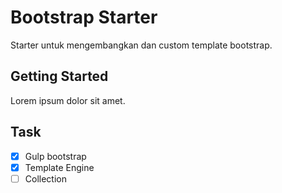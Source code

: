 # Bootstrap Starter

Starter untuk mengembangkan dan custom template bootstrap.

## Getting Started

Lorem ipsum dolor sit amet.

## Task

- [x] Gulp bootstrap
- [x] Template Engine
- [ ] Collection